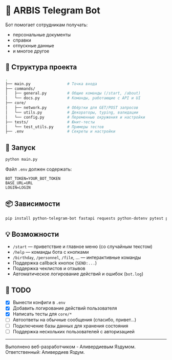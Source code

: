 # 🤖 ARBIS Telegram Bot

Бот помогает сотрудникам получать:
- персональные документы
- справки
- отпускные данные
- и многое другое

## 📁 Структура проекта

```bash
.
├── main.py                # Точка входа
├── commands/
│   ├── general.py         # Общие команды (/start, /about)
│   └── docs.py            # Команды, работающие с API и UI
├── core/
│   ├── network.py         # Обёртки для GET/POST запросов
│   └── utils.py           # Декораторы, typing, валидации
│   └── config.py          # Переменные окружения и настройки
├── tests/                 # Юнит-тесты
│   └── test_utils.py      # Примеры тестов
├── .env                   # Секреты и настройки
```

## 🚀 Запуск

```bash
python main.py
```

Файл `.env` должен содержать:
```dotenv
BOT_TOKEN=YOUR_BOT_TOKEN
BASE_URL=URL
LOGIN=LOGIN
```

## 📦 Зависимости

```bash
pip install python-telegram-bot fastapi requests python-dotenv pytest pytest-asyncio
```

## 💡 Возможности
- `/start` — приветствие и главное меню (со случайным текстом)
- `/help` — команды бота с кнопками
- `/birthday`, `/personnel`, `/file`, ... — интерактивные команды
- Поддержка callback кнопок (`SEND:...`)
- Поддержка чеклистов и отзывов
- Автоматическое логирование действий и ошибок (`bot.log`)

## 📌 TODO
- [x] Вынести конфиги в `.env`
- [x] Добавить логирование действий пользователя
- [x] Написать тесты для `core/*`
- [ ] Автоответы на обычные сообщения (спасибо, привет...)
- [ ] Подключение базы данных для хранения состояния
- [ ] Поддержка нескольких пользователей с авторизацией

---

Выполнено веб-разработчиком - Аливердиевым Яздумом.
Ответственный: Аливердиев Яздум.
